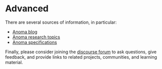 # Advanced

There are several sources of information, in particular:

* [Anoma blog](https://anoma.net/blog)
* [Anoma research topics](https://art.anoma.net/)
* [Anoma specifications](https://specs.anoma.net)

Finally, please consider joining the [discourse forum](https://research.anoma.net/) to ask questions, give feedback, and provide links to related projects, communities, and learning material.
